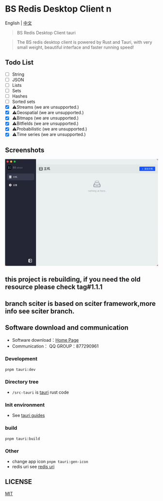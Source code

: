 # BS Redis Desktop Client n

English | [中文](./docs/zh_CN.md)

> BS Redis Desktop Client tauri

> The BS redis desktop client is powered by Rust and Tauri, with very small weight, beautiful interface and faster
> running speed!

## Todo List

- [ ] String
- [ ] JSON
- [ ] Lists
- [ ] Sets
- [ ] Hashes
- [ ] Sorted sets
- [x] ⚠️Streams (we are unsupported.)
- [x] ⚠️Geospatial (we are unsupported.)
- [x] ⚠️Bitmaps (we are unsupported.)
- [x] ⚠️Bitfields (we are unsupported.)
- [x] ⚠️Probabilistic (we are unsupported.)
- [x] ⚠️Time series (we are unsupported.)

## Screenshots
![1](./docs/imgs/1.png)

## this project is rebuilding, if you need the old resource please check tag#1.1.1

## branch sciter is based on sciter framework,more info see sciter branch.

## Software download and communication

* Software download：[Home Page](http://bs.xsa.link)
* Communication： QQ GROUP：877290961

### Development

```shell
pnpm tauri:dev
```

### Directory tree

- `/src-tauri` is  [tauri](https://tauri.app/) rust code

### Init environment

- See [tauri guides](https://tauri.app/v1/guides/)

### build

```shell
pnpm tauri:build
```

### Other

- change app icon `pnpm tauri:gen-icon`
- redis uri see [redis uri](./docs/uri.md)


## LICENSE

[MIT](./LICENSE)
